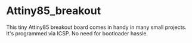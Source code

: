 # Attiny85_breakout
This tiny Attiny85 breakout board comes in handy in many small projects. It's programmed via ICSP. No need for bootloader hassle.
